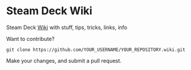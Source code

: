# Steam Deck Wiki
Steam Deck [Wiki](https://github.com/subworx/steamdeck/wiki) with stuff, tips, tricks, links, info

Want to contribute?

`git clone https://github.com/YOUR_USERNAME/YOUR_REPOSITORY.wiki.git`

Make your changes, and submit a pull request.
